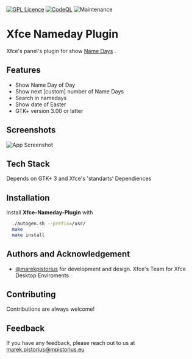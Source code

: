[![GPL Licence](https://badges.frapsoft.com/os/gpl/gpl.png?v=103)](https://opensource.org/licenses/GPL-3.0/) 
[![CodeQL](https://github.com/marekpistorius/xfce-nameday-plugin/actions/workflows/codeql-analysis.yml/badge.svg)](https://github.com/marekpistorius/xfce-nameday-plugin/actions/workflows/codeql-analysis.yml) 
![Maintenance](https://img.shields.io/maintenance/yes/2024)

# Xfce Nameday Plugin

Xfce's panel's plugin for show [Name Days](https://en.wikipedia.org/wiki/Name_day) .


## Features

- Show Name Day of Day
- Show next [custom] number of Name Days
- Search in namedays
- Show date of Easter
- GTK+ version 3.00 or latter

  
## Screenshots

![App Screenshot](https://marekpistorius.github.io/xfce-nameday-plugin/images/screenshot.png)

  
## Tech Stack

Depends on GTK+ 3 and Xfce's 'standarts' Dependiences

  
## Installation 

Install **Xfce-Nameday-Plugin** with 

```bash 
  ./autogen.sh --prefix=/usr/
  make
  make install 
```
    
## Authors and Acknowledgement

- [@marekpistorius](https://www.github.com/marekpistorius) for development and design.
Xfce's Team for Xfce Desktop Enviroments
  
## Contributing

Contributions are always welcome!


  
## Feedback

If you have any feedback, please reach out to us at marek.pistorius@mpistorius.eu

  
